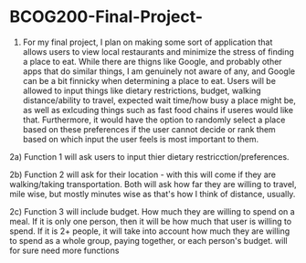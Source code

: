 # BCOG200-Final-Project-

1) For my final project, I plan on making some sort of application that allows users to view local restaurants and minimize the stress of
   finding a place to eat. While there are thigns like Google, and probably other apps that do similar things, I am genuinely not aware of
   any, and Google can be a bit finnicky when determining a place to eat. Users will be allowed to input things like dietary restrictions,
   budget, walking distance/ability to travel, expected wait time/how busy a place might be, as well as exlcuding things such as fast food
   chains if useres would like that. Furthermore, it would have the option to randomly select a place based on these preferences if the user
   cannot decide or rank them based on which input the user feels is most important to them.

   
2a) Function 1 will ask users to input thier dietary restricction/preferences.


2b) Function 2 will ask for their location - with this will come if they are walking/taking transportation. Both will ask how far they are willing to travel, mile wise, but mostly minutes wise as that's how I think of distance, usually.


2c) Function 3 will include budget. How much they are willing to spend on a meal. If it is only one person, then it will be how much that
user is willing to spend. If it is 2+ people, it will take into account how much they are willing to spend as a whole group, paying together, or each person's budget. 
will for sure need more functions
